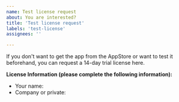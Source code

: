 ```yaml
---
name: Test license request
about: You are interested?
title: 'Test license request'
labels: 'test-license'
assignees: ''

---
```


If you don't want to get the app from the AppStore or want to test it beforehand, you can request a 14-day trial license here.

**License Information (please complete the following information):**
 - Your name:
 - Company or private:
